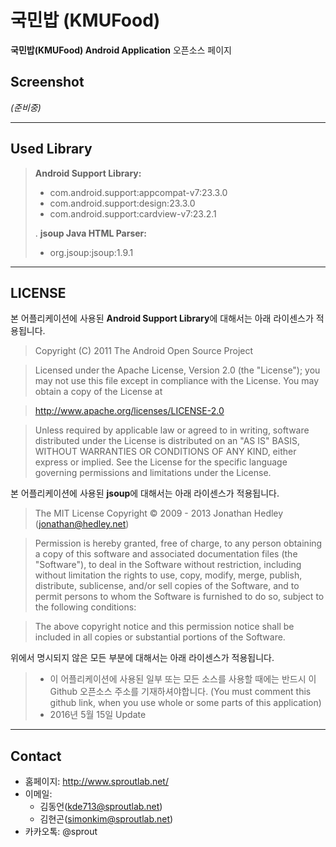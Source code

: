 국민밥 (KMUFood)
===================


**국민밥(KMUFood) Android Application** 오픈소스 페이지


Screenshot
-------------

*(준비중)*




----------


Used Library
-------------

> **Android Support Library:**
> 
> - com.android.support:appcompat-v7:23.3.0
> - com.android.support:design:23.3.0
> - com.android.support:cardview-v7:23.2.1
> 
> .
> **jsoup Java HTML Parser:**
> 
> - org.jsoup:jsoup:1.9.1




----------


LICENSE
-------------------

본 어플리케이션에 사용된 **Android Support Library**에 대해서는 아래 라이센스가 적용됩니다.

> Copyright (C) 2011 The Android Open Source Project

> Licensed under the Apache License, Version 2.0 (the "License");
> you may not use this file except in compliance with the License.
> You may obtain a copy of the License at

> http://www.apache.org/licenses/LICENSE-2.0

> Unless required by applicable law or agreed to in writing, software
> distributed under the License is distributed on an "AS IS" BASIS,
> WITHOUT WARRANTIES OR CONDITIONS OF ANY KIND, either express or implied.
> See the License for the specific language governing permissions and
> limitations under the License.


본 어플리케이션에 사용된 **jsoup**에 대해서는 아래 라이센스가 적용됩니다.
> The MIT License
> Copyright © 2009 - 2013 Jonathan Hedley (jonathan@hedley.net)

> Permission is hereby granted, free of charge, to any person obtaining a copy of this 
> software and associated documentation files (the "Software"), to deal in the 
> Software without restriction, including without limitation the rights to use, copy, 
> modify, merge, publish, distribute, sublicense, and/or sell copies of the Software, 
> and to permit persons to whom the Software is furnished to do so, subject to the 
> following conditions:

> The above copyright notice and this permission notice shall be included in all 
> copies or substantial portions of the Software.


위에서 명시되지 않은 모든 부분에 대해서는 아래 라이센스가 적용됩니다.
> * 이 어플리케이션에 사용된 일부 또는 모든 소스를 사용할 때에는 반드시 이 Github 오픈소스 주소를 기재하셔야합니다. (You must comment this github link, when you use whole or some parts of this application)
> * 2016년 5월 15일 Update

----------


Contact
-------------

+ 홈페이지: http://www.sproutlab.net/
+ 이메일:
	+ 김동언(kde713@sproutlab.net)
	+ 김현곤(simonkim@sproutlab.net)
+ 카카오톡: @sprout
